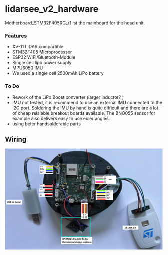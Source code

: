 # lidarsee_v2_hardware

Motherboard_STM32F405RG_r1 ist the mainboard for the head unit. 
### Features
* XV-11 LIDAR compartible
* STM32F405 Microprocessor
* ESP32 WIFI/Bluetooth-Module
* Single cell lipo power supply
* MPU6050 IMU
* We used a single cell 2500mAh LiPo battery

### To Do
* Rework of the LiPo Boost converter (larger inductor? )
* IMU not tested, it is recommend to use an external IMU connected to the I2C port. Soldering the IMU by hand is quite difficult and there are a lot of cheap relaiable breakout boards available. The BNO055 sensor for example also delivers easy to use euler angles. 
* using beter handsolderable parts 


## Wiring
![assemblyMainbaord](../docs/images/MotherboardImage.jpg)